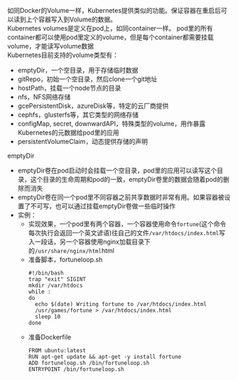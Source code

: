 如同Docker的Volume一样，Kubernetes提供类似的功能。保证容器在重启后可以读到上个容器写入到Volume的数据。  
Kubernetes volumes是定义在pod上，如同container一样。 pod里的所有container都可以使用pod里定义的volume，但是每个container都需要挂载volume，才能读写volume数据  
Kubernetes目前支持的volume类型有：
  * emptyDir，一个空目录，用于存储临时数据
  * gitRepo，初始一个空目录，然后clone一个git地址
  * hostPath，挂载一个node节点的目录
  * nfs，NFS网络存储
  * gcePersistentDisk，azureDisk等，特定的云厂商提供
  * cephfs，glusterfs等，其它类型的网络存储
  * configMap, secret, downwardAPI，特殊类型的volume，用作暴露Kubernetes的元数据给pod里的应用
  * persistentVolumeClaim，动态提供存储的声明

emptyDir
  * emptyDir卷在pod启动时会挂载一个空目录，pod里的应用可以读写这个目录，这个目录的生命周期和pod的一致，emptyDir卷里的数据会随着pod的删除而消失
  * emptyDir卷在同一个pod里不同容器之前共享数据时非常有用。如果容器被设置了不可写，也可以通过挂载emptyDir卷做一些临时操作
  * 实例：
      * 实现效果，一个pod里有两个容器，一个容器使用命令`fortune`(这个命令每次执行会返回一个英文谚语)往自己的文件`/var/htdocs/index.html`写入一段话，另一个容器使用nginx加载目录下的`/usr/share/nginx/html`html
      * 准备脚本，fortuneloop.sh
        ```
        #!/bin/bash
        trap "exit" SIGINT
        mkdir /var/htdocs
        while :
        do
          echo $(date) Writing fortune to /var/htdocs/index.html
          /usr/games/fortune > /var/htdocs/index.html
          sleep 10
        done
        ```
      * 准备Dockerfile
        ```
        FROM ubuntu:latest
        RUN apt-get update && apt-get -y install fortune
        ADD fortuneloop.sh /bin/fortuneloop.sh
        ENTRYPOINT /bin/fortuneloop.sh
        ```